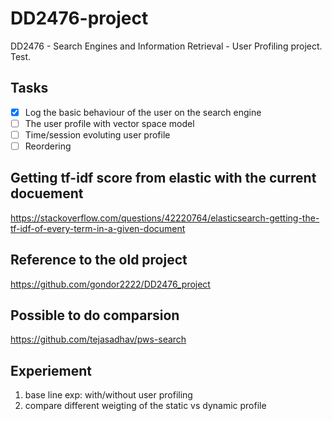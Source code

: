 # DD2476-project
DD2476 - Search Engines and Information Retrieval - User Profiling
project. Test.


## Tasks
- [x] Log the basic behaviour of the user on the search engine
- [ ] The user profile with vector space model
- [ ] Time/session evoluting user profile
- [ ] Reordering 

## Getting tf-idf score from elastic with the current docuement
https://stackoverflow.com/questions/42220764/elasticsearch-getting-the-tf-idf-of-every-term-in-a-given-document

## Reference to the old project
https://github.com/gondor2222/DD2476_project

## Possible to do comparsion
https://github.com/tejasadhav/pws-search

## Experiement
1. base line exp: with/without user profiling
2. compare different weigting of the static vs dynamic profile
